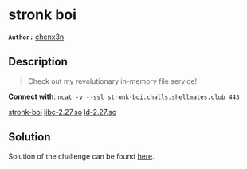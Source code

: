 # stronk boi

**`Author:`** [chenx3n](https://github.com/malikDaCoda)

## Description

> Check out my revolutionary in-memory file service!  

**Connect with**: `ncat -v --ssl stronk-boi.challs.shellmates.club 443`  

[stronk-boi](challenge/stronk-boi)
[libc-2.27.so](dist/libc-2.27.so)
[ld-2.27.so](dist/ld-2.27.so)

## Solution

Solution of the challenge can be found [here](solution/).
